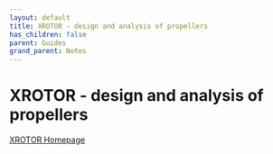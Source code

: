 ```yaml
---
layout: default
title: XROTOR - design and analysis of propellers
has_children: false
parent: Guides
grand_parent: Notes
---
```


# XROTOR - design and analysis of propellers

[XROTOR Homepage](http://web.mit.edu/drela/Public/web/xrotor/)


